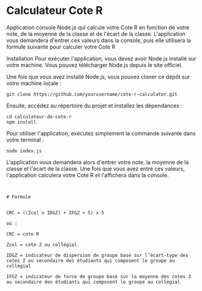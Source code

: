 
# Calculateur Cote R


Application console Node.js qui calcule votre Cote R en fonction de votre note, de la moyenne de la classe et de l'écart de la classe. L'application vous demandera d'entrer ces valeurs dans la console, puis elle utilisera la formule suivante pour calculer votre Cote R 


Installation
Pour exécuter l'application, vous devez avoir Node.js installé sur votre machine. Vous pouvez télécharger Node.js depuis le site officiel.

Une fois que vous avez installé Node.js, vous pouvez cloner ce dépôt sur votre machine locale :

```
git clone https://github.com/yourusername/cote-r-calculator.git
```

Ensuite, accédez au répertoire du projet et installez les dépendances :
```
cd calculateur-de-cote-r
npm install
```
Pour utiliser l'application, exécutez simplement la commande suivante dans votre terminal :
```
node index.js
```
L'application vous demandera alors d'entrer votre note, la moyenne de la classe et l'écart de la classe. Une fois que vous avez entré ces valeurs, l'application calculera votre Cote R et l'affichera dans la console.
```


# Formule


CRC = ((Zcol x IDGZ) + IFGZ + 5) x 5

où :

CRC = cote R

Zcol = cote Z au collégial

IDGZ = indicateur de dispersion de groupe basé sur l’écart-type des cotes Z au secondaire des étudiants qui composent le groupe au collégial

IFGZ = indicateur de force de groupe basé sur la moyenne des cotes Z au secondaire des étudiants qui composent le groupe au collégial




